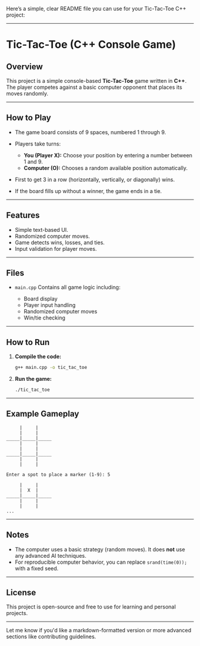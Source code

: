 Here’s a simple, clear README file you can use for your Tic-Tac-Toe C++ project:

---

# Tic-Tac-Toe (C++ Console Game)

## Overview

This project is a simple console-based **Tic-Tac-Toe** game written in **C++**. The player competes against a basic computer opponent that places its moves randomly.

---

## How to Play

* The game board consists of 9 spaces, numbered 1 through 9.
* Players take turns:

  * **You (Player X):** Choose your position by entering a number between 1 and 9.
  * **Computer (O):** Chooses a random available position automatically.
* First to get 3 in a row (horizontally, vertically, or diagonally) wins.
* If the board fills up without a winner, the game ends in a tie.

---

## Features

* Simple text-based UI.
* Randomized computer moves.
* Game detects wins, losses, and ties.
* Input validation for player moves.

---

## Files

* `main.cpp`
  Contains all game logic including:

  * Board display
  * Player input handling
  * Randomized computer moves
  * Win/tie checking

---

## How to Run

1. **Compile the code:**

   ```bash
   g++ main.cpp -o tic_tac_toe
   ```

2. **Run the game:**

   ```bash
   ./tic_tac_toe
   ```

---

## Example Gameplay

```
     |     |     
     |     |     
_____|_____|_____
     |     |     
     |     |     
_____|_____|_____
     |     |     
     |     |     

Enter a spot to place a marker (1-9): 5

     |     |     
     |  X  |     
_____|_____|_____
     |     |     
     |     |     
...
```

---

## Notes

* The computer uses a basic strategy (random moves). It does **not** use any advanced AI techniques.
* For reproducible computer behavior, you can replace `srand(time(0));` with a fixed seed.

---

## License

This project is open-source and free to use for learning and personal projects.

---

Let me know if you'd like a markdown-formatted version or more advanced sections like contributing guidelines.
